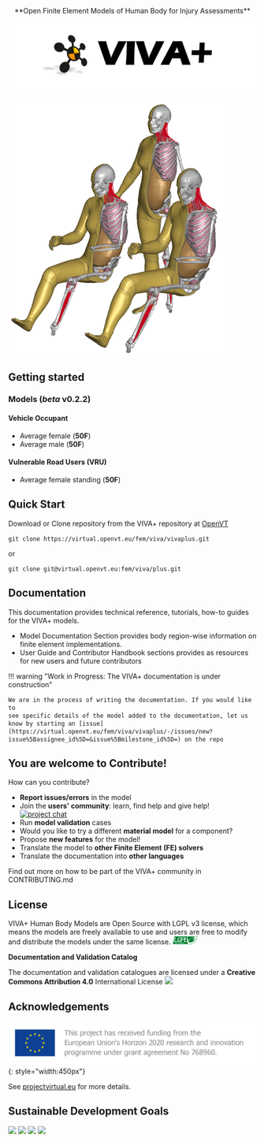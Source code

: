 <center>**Open Finite Element Models of Human Body for Injury Assessments**</center>

![viva-plus-logo](images/vivaplus-docs-homepage-logo.png)

![](model-doc/images/Vivaplus0.2.2.PNG#center)

## **Getting started**

### **Models** (_beta_ v0.2.2)

#### Vehicle Occupant

- Average female (**50F**)
- Average male (**50F**)

#### Vulnerable Road Users (VRU)

- Average female standing (**50F**)


## **Quick Start**

Download or Clone repository from the VIVA+ repository at [OpenVT](https://virtual.openvt.eu/fem/viva/vivaplus)

```
git clone https://virtual.openvt.eu/fem/viva/vivaplus.git
```

or

```
git clone git@virtual.openvt.eu:fem/viva/plus.git
```

## **Documentation**

This documentation provides technical reference, tutorials, how-to guides for the VIVA+ models. 

- Model Documentation Section provides body region-wise information on finite element implementations. 
- User Guide and Contributor Handbook sections provides as resources for new users and future contributors

!!! warning "Work in Progress: The VIVA+ documentation is under construction"
    
    We are in the process of writing the documentation. If you would like to 
    see specific details of the model added to the documentation, let us know by starting an [issue](https://virtual.openvt.eu/fem/viva/vivaplus/-/issues/new?issue%5Bassignee_id%5D=&issue%5Bmilestone_id%5D=) on the repo

## **You are welcome to Contribute!**

How can you contribute?

-  **Report issues/errors** in the model
- Join the **users' community**: learn, find help and give help! [![project chat](https://img.shields.io/badge/zulip-join_chat-brightgreen.svg)](https://vivaplus.zulipchat.com)
- Run **model validation** cases
- Would you like to try a different **material model** for a component?
- Propose **new features** for the model!
- Translate the model to **other Finite Element (FE) solvers**
- Translate the documentation into **other languages**

Find out more on how to be part of the VIVA+ community in CONTRIBUTING.md

## **License**

VIVA+ Human Body Models are Open Source with LGPL v3 license, which means the models are freely available to use and users are free to modify and distribute the models under the same license. <a href="https://www.gnu.org/licenses/lgpl-3.0-standalone.html">
  <img src="images/lgplv3.png" width="50" />
</a>

**Documentation and Validation Catalog**

The documentation and validation catalogues are licensed under a **Creative Commons Attribution 4.0** International License [![](https://i.creativecommons.org/l/by/4.0/80x15.png)](http://creativecommons.org/licenses/by/4.0/)

## Acknowledgements

![VIRTUAL Funding](images/VIRTUAL_EUFunding.png){: style="width:450px"}

See [projectvirtual.eu](https://projectvirtual.eu/) for more details.

## Sustainable Development Goals

<p float="left">
  <img src="https://www.un.org/sustainabledevelopment/wp-content/uploads/2019/08/E-Goal-03-1024x1024.png" width="120" />
  <img src="https://www.un.org/sustainabledevelopment/wp-content/uploads/2019/08/E-Goal-05-1024x1024.png" width="120" /> 
  <img src="https://www.un.org/sustainabledevelopment/wp-content/uploads/2019/08/E-Goal-09-1024x1024.png" width="120" />
  <img src="https://www.un.org/sustainabledevelopment/wp-content/uploads/2019/08/E-Goal-17-1024x1024.png" width="120" />
</p>